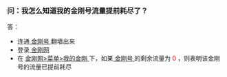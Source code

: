 ### 问：我怎么知道我的金刚号流量提前耗尽了？
答：
- 连通[ 金刚号 ](https://a2zitpro.github.io/web/金刚号)翻墙出来
- 登录[ 金刚网 ](https://atozitpro.net/zh)
- 在 [ 金刚网>菜单>我的金刚 ](https://www.atozitpro.net/zh/my-account/)下，如果[ 金刚号 ](https://a2zitpro.github.io/web/金刚号)的剩余流量为<font color="Red"> 0 </font>，则表明该金刚号的流量已提前耗尽
